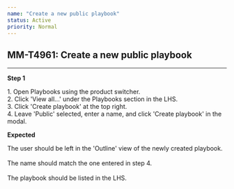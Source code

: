 ```yaml
---
name: "Create a new public playbook"
status: Active
priority: Normal
---
```


## MM-T4961: Create a new public playbook

---

**Step 1**

1\. Open Playbooks using the product switcher.\
2\. Click 'View all...' under the Playbooks section in the LHS.\
3\. Click 'Create playbook' at the top right.\
4\. Leave 'Public' selected, enter a name, and click 'Create playbook' in the modal.

**Expected**

The user should be left in the 'Outline' view of the newly created playbook.\
\
The name should match the one entered in step 4.\
\
The playbook should be listed in the LHS.

